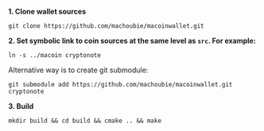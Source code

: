 **1. Clone wallet sources**

```
git clone https://github.com/machoubie/macoinwallet.git
```

**2. Set symbolic link to coin sources at the same level as `src`. For example:**

```
ln -s ../macoin cryptonote
```

Alternative way is to create git submodule:

```
git submodule add https://github.com/machoubie/macoinwallet.git cryptonote
```

**3. Build**

```
mkdir build && cd build && cmake .. && make
```

